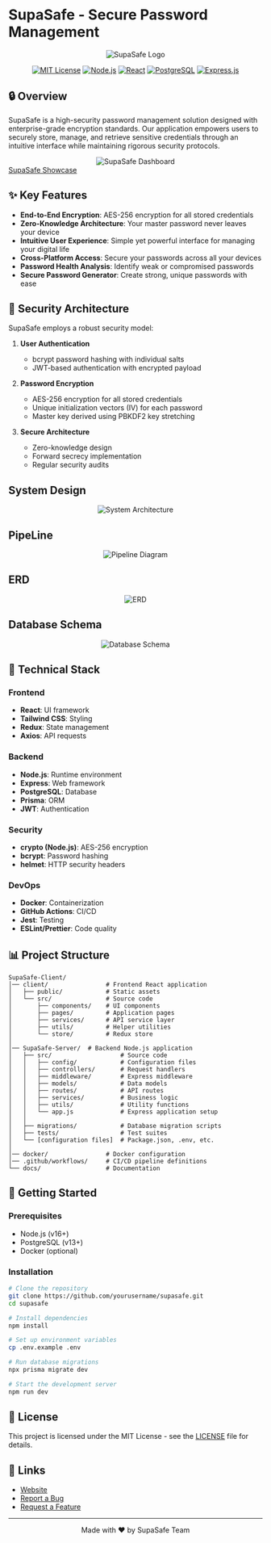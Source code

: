 # SupaSafe - Secure Password Management

<div align="center">
  
![SupaSafe Logo](/Docs/Logo.jpg)

[![MIT License](https://img.shields.io/badge/License-MIT-green.svg)](https://choosealicense.com/licenses/mit/)
[![Node.js](https://img.shields.io/badge/Node.js-43853D?style=flat&logo=node.js&logoColor=white)](https://nodejs.org/)
[![React](https://img.shields.io/badge/React-20232A?style=flat&logo=react&logoColor=61DAFB)](https://reactjs.org/)
[![PostgreSQL](https://img.shields.io/badge/PostgreSQL-316192?style=flat&logo=postgresql&logoColor=white)](https://www.postgresql.org/)
[![Express.js](https://img.shields.io/badge/Express.js-404D59?style=flat)](https://expressjs.com/)

</div>

## 🔒 Overview

SupaSafe is a high-security password management solution designed with enterprise-grade encryption standards. Our application empowers users to securely store, manage, and retrieve sensitive credentials through an intuitive interface while maintaining rigorous security protocols.

<div align="center">
  <img src="/Docs/UI Mockups-Design/Dashboard.png" alt="SupaSafe Dashboard" />
</div>

<a href="https://supasafe-showcase.vercel.app/" target="_blank" rel="noopener noreferrer">
    SupaSafe Showcase
</a>

## ✨ Key Features

- **End-to-End Encryption**: AES-256 encryption for all stored credentials
- **Zero-Knowledge Architecture**: Your master password never leaves your device
- **Intuitive User Experience**: Simple yet powerful interface for managing your digital life
- **Cross-Platform Access**: Secure your passwords across all your devices
- **Password Health Analysis**: Identify weak or compromised passwords
- **Secure Password Generator**: Create strong, unique passwords with ease

## 🔐 Security Architecture

SupaSafe employs a robust security model:

1. **User Authentication**
   - bcrypt password hashing with individual salts
   - JWT-based authentication with encrypted payload
   
2. **Password Encryption**
   - AES-256 encryption for all stored credentials
   - Unique initialization vectors (IV) for each password
   - Master key derived using PBKDF2 key stretching

3. **Secure Architecture**
   - Zero-knowledge design
   - Forward secrecy implementation
   - Regular security audits

## System Design
<div align="center">
  <img src="/Docs/System Design Diagrams/HighLevel System OverView.png" alt="System Architecture" />
</div>


## PipeLine

<div align="center">
  <img src="/Docs/System Design Diagrams/PipeLine.png" alt="Pipeline Diagram" />
</div>

## ERD
<div align="center">
  <img src="/Docs/Database Design-Schema/ERD.png" alt="ERD" />
</div>

## Database Schema
<div align="center">
  <img src="/Docs/Database Design-Schema/Database Schema.png" alt="Database Schema" />
</div>



## 🧠 Technical Stack

### Frontend
- **React**: UI framework
- **Tailwind CSS**: Styling
- **Redux**: State management
- **Axios**: API requests

### Backend
- **Node.js**: Runtime environment
- **Express**: Web framework
- **PostgreSQL**: Database
- **Prisma**: ORM
- **JWT**: Authentication

### Security
- **crypto (Node.js)**: AES-256 encryption
- **bcrypt**: Password hashing
- **helmet**: HTTP security headers

### DevOps
- **Docker**: Containerization
- **GitHub Actions**: CI/CD
- **Jest**: Testing
- **ESLint/Prettier**: Code quality

## 📊 Project Structure

```
SupaSafe-Client/
│── client/                # Frontend React application
│   ├── public/            # Static assets
│   └── src/               # Source code
│       ├── components/    # UI components
│       ├── pages/         # Application pages
│       ├── services/      # API service layer
│       ├── utils/         # Helper utilities
│       └── store/         # Redux store
│
│── SupaSafe-Server/  # Backend Node.js application
│   ├── src/                   # Source code
│   │   ├── config/            # Configuration files
│   │   ├── controllers/       # Request handlers
│   │   ├── middleware/        # Express middleware
│   │   ├── models/            # Data models
│   │   ├── routes/            # API routes
│   │   ├── services/          # Business logic
│   │   ├── utils/             # Utility functions
│   │   └── app.js             # Express application setup
│   │
│   ├── migrations/            # Database migration scripts
│   ├── tests/                 # Test suites
│   └── [configuration files]  # Package.json, .env, etc.
│
│── docker/                # Docker configuration
│── .github/workflows/     # CI/CD pipeline definitions
└── docs/                  # Documentation
```

## 🚀 Getting Started

### Prerequisites
- Node.js (v16+)
- PostgreSQL (v13+)
- Docker (optional)

### Installation

```bash
# Clone the repository
git clone https://github.com/yourusername/supasafe.git
cd supasafe

# Install dependencies
npm install

# Set up environment variables
cp .env.example .env

# Run database migrations
npx prisma migrate dev

# Start the development server
npm run dev
```

## 📝 License

This project is licensed under the MIT License - see the [LICENSE](LICENSE) file for details.

## 🔗 Links

- [Website](https://supasafe-showcase.vercel.app/)
- [Report a Bug](https://github.com/yourusername/supasafe/issues)
- [Request a Feature](https://github.com/yourusername/supasafe/issues)

---

<div align="center">
  <p>Made with ❤️ by SupaSafe Team</p>
</div>
